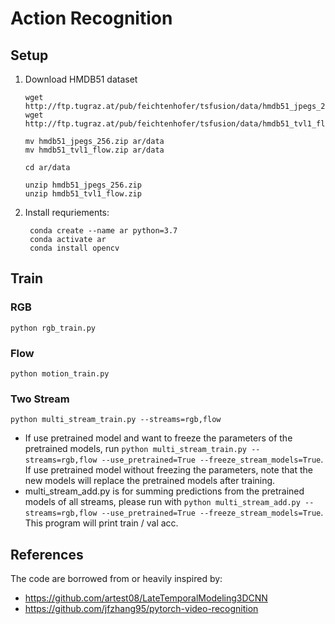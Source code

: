 # Action Recognition

## Setup

1. Download HMDB51 dataset

    ```shell
    wget http://ftp.tugraz.at/pub/feichtenhofer/tsfusion/data/hmdb51_jpegs_256.zip
    wget http://ftp.tugraz.at/pub/feichtenhofer/tsfusion/data/hmdb51_tvl1_flow.zip
    
    mv hmdb51_jpegs_256.zip ar/data
    mv hmdb51_tvl1_flow.zip ar/data
    
    cd ar/data
    
    unzip hmdb51_jpegs_256.zip
    unzip hmdb51_tvl1_flow.zip
    ```

1. Install requriements:
   ```shell
    conda create --name ar python=3.7
    conda activate ar
    conda install opencv
   ```

## Train

### RGB

```shell
python rgb_train.py
```

### Flow

```shell
python motion_train.py
```

### Two Stream

```shell
python multi_stream_train.py --streams=rgb,flow
```

- If use pretrained model and want to freeze the parameters of the pretrained models,
  run `python multi_stream_train.py --streams=rgb,flow --use_pretrained=True --freeze_stream_models=True`.
  If use pretrained model without freezing the parameters, note that the new models will replace the pretrained models after training.
- multi_stream_add.py is for summing predictions from the pretrained models of all streams,
  please run with `python multi_stream_add.py --streams=rgb,flow --use_pretrained=True --freeze_stream_models=True`.
  This program will print train / val acc.

## References

The code are borrowed from or heavily inspired by:

- https://github.com/artest08/LateTemporalModeling3DCNN
- https://github.com/jfzhang95/pytorch-video-recognition
